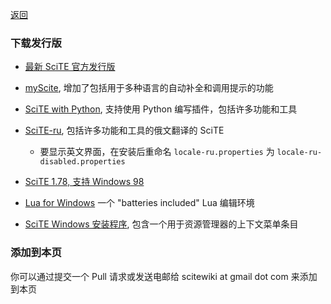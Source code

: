 
[返回](../README.md)

### 下载发行版

* [最新 SciTE 官方发行版](https://www.scintilla.org/SciTEDownload.html)

* [myScite](https://sourceforge.net/projects/scite-webdev/?source=directory), 增加了包括用于多种语言的自动补全和调用提示的功能

* [SciTE with Python](https://github.com/moltenform/scite-with-python/blob/master/README.md), 支持使用 Python 编写插件，包括许多功能和工具

* [SciTE-ru](https://bitbucket.org/scite-ru/scite-ru.bitbucket.org/wiki/Home), 包括许多功能和工具的俄文翻译的 SciTE

    * 要显示英文界面，在安装后重命名 `locale-ru.properties` 为 `locale-ru-disabled.properties`

* [SciTE 1.78, 支持 Windows 98](./files/releases/scite-1.78-bin-for-Win98.zip)

* [Lua for Windows](https://github.com/rjpcomputing/luaforwindows) 一个 "batteries included" Lua 编辑环境

* [SciTE Windows 安装程序](https://www.ebswift.com/scite-text-editor-installer.html), 包含一个用于资源管理器的上下文菜单条目

### 添加到本页

你可以通过提交一个 Pull 请求或发送电邮给 scitewiki at gmail dot com 来添加到本页

